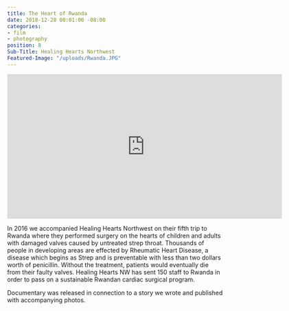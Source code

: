 ```yaml
---
title: The Heart of Rwanda
date: 2018-12-28 00:01:00 -08:00
categories:
- film
- photography
position: 8
Sub-Title: Healing Hearts Northwest
Featured-Image: "/uploads/Rwanda.JPG"
---
```


<iframe src="https://player.vimeo.com/video/303786933" width="640" height="337" frameborder="0" allowfullscreen></iframe>

In 2016 we accompanied Healing Hearts Northwest on their fifth trip to Rwanda where they performed surgery on the hearts of children and adults with damaged valves caused by untreated strep throat. Thousands of people in developing areas are effected by Rheumatic Heart Disease, a disease which begins as Strep and is preventable with less than two dollars worth of penicillin. Without the treatment, patients would eventually die from their faulty valves. Healing Hearts NW has sent 150 staff to Rwanda in order to pass on a sustainable Rwandan cardiac surgical program. 

Documentary was released in connection to a story we wrote and published with accompanying photos. 
